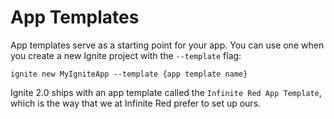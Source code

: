 # App Templates

App templates serve as a starting point for your app. You can use one when
you create a new Ignite project with the `--template` flag:

```
ignite new MyIgniteApp --template {app template name}
```

Ignite 2.0 ships with an app template called the `Infinite Red App Template`,
which is the way that we at Infinite Red prefer to set up ours.
